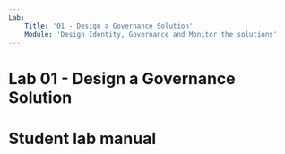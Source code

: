 ```yaml
---
Lab:
    Title: '01 - Design a Governance Solution'
    Module: 'Design Identity, Governance and Monitor the solutions'
---
```


# Lab 01 - Design a Governance Solution
# Student lab manual

